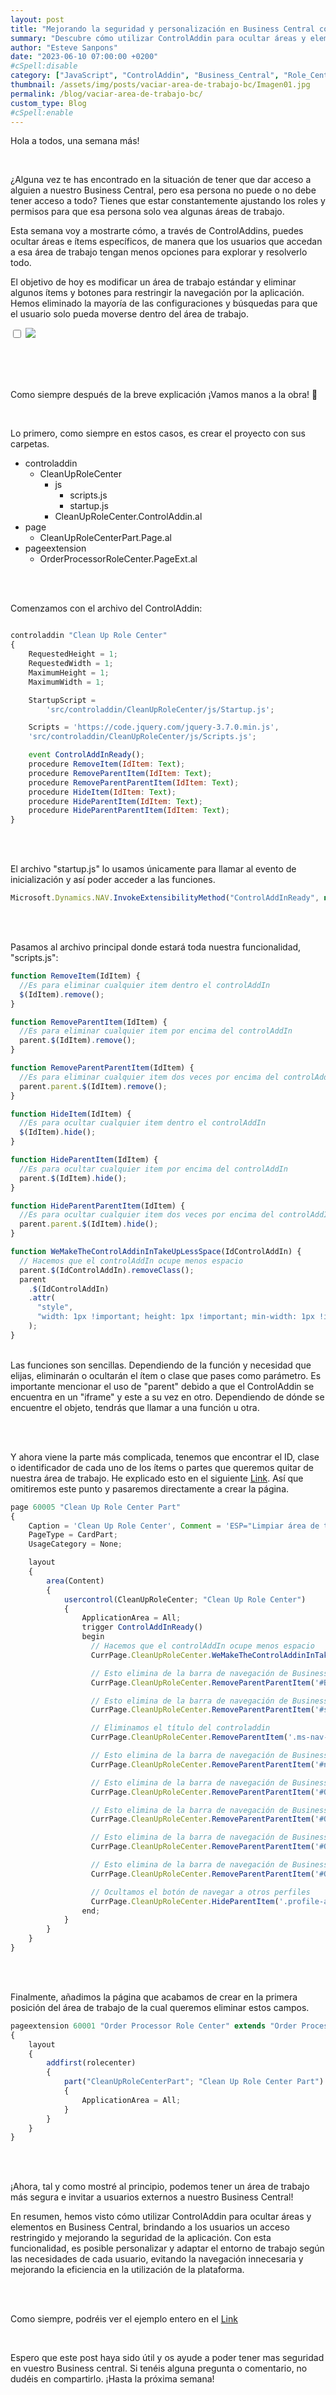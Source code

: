 ```yaml
---
layout: post
title: "Mejorando la seguridad y personalización en Business Central con ControlAddin"
summary: "Descubre cómo utilizar ControlAddin para ocultar áreas y elementos en Business Central, brindando mayor seguridad y personalización a los usuarios, optimizando así su experiencia y eficiencia en la plataforma."
author: "Esteve Sanpons"
date: "2023-06-10 07:00:00 +0200"
#cSpell:disable
category: ["JavaScript", "ControlAddin", "Business_Central", "Role_Center"]
thumbnail: /assets/img/posts/vaciar-area-de-trabajo-bc/Imagen01.jpg
permalink: /blog/vaciar-area-de-trabajo-bc/
custom_type: Blog
#cSpell:enable
---
```


Hola a todos, una semana más!

<br>

¿Alguna vez te has encontrado en la situación de tener que dar acceso a alguien a nuestro Business Central, pero esa persona no puede o no debe tener acceso a todo? Tienes que estar constantemente ajustando los roles y permisos para que esa persona solo vea algunas áreas de trabajo.

Esta semana voy a mostrarte cómo, a través de ControlAddins, puedes ocultar áreas e ítems específicos, de manera que los usuarios que accedan a esa área de trabajo tengan menos opciones para explorar y resolverlo todo.

El objetivo de hoy es modificar un área de trabajo estándar y eliminar algunos ítems y botones para restringir la navegación por la aplicación.
Hemos eliminado la mayoría de las configuraciones y búsquedas para que el usuario solo pueda moverse dentro del área de trabajo.

<input type="checkbox" id="image-checkbox-02" class="image-checkbox">
<label for="image-checkbox-02"  class="image-label">
    <img class="img-container" src="/assets/img/posts/vaciar-area-de-trabajo-bc/Imagen02.png">
</label>

<br><br><br>

Como siempre después de la breve explicación ¡Vamos manos a la obra! :clap:

<br>

Lo primero, como siempre en estos casos, es crear el proyecto con sus carpetas.

- controladdin
  - CleanUpRoleCenter
    - js
      - scripts.js
      - startup.js
    - CleanUpRoleCenter.ControlAddin.al
- page
  - CleanUpRoleCenterPart.Page.al
- pageextension
  - OrderProcessorRoleCenter.PageExt.al

<br><br>

Comenzamos con el archivo del ControlAddin:

```javascript

controladdin "Clean Up Role Center"
{
    RequestedHeight = 1;
    RequestedWidth = 1;
    MaximumHeight = 1;
    MaximumWidth = 1;

    StartupScript =
        'src/controladdin/CleanUpRoleCenter/js/Startup.js';

    Scripts = 'https://code.jquery.com/jquery-3.7.0.min.js',
    'src/controladdin/CleanUpRoleCenter/js/Scripts.js';

    event ControlAddInReady();
    procedure RemoveItem(IdItem: Text);
    procedure RemoveParentItem(IdItem: Text);
    procedure RemoveParentParentItem(IdItem: Text);
    procedure HideItem(IdItem: Text);
    procedure HideParentItem(IdItem: Text);
    procedure HideParentParentItem(IdItem: Text);
}
```

<br><br>

El archivo "startup.js" lo usamos únicamente para llamar al evento de inicialización y así poder acceder a las funciones.

```javascript
Microsoft.Dynamics.NAV.InvokeExtensibilityMethod("ControlAddInReady", null);
```

<br><br>

Pasamos al archivo principal donde estará toda nuestra funcionalidad, "scripts.js":

```javascript
function RemoveItem(IdItem) {
  //Es para eliminar cualquier item dentro el controlAddIn
  $(IdItem).remove();
}

function RemoveParentItem(IdItem) {
  //Es para eliminar cualquier item por encima del controlAddIn
  parent.$(IdItem).remove();
}

function RemoveParentParentItem(IdItem) {
  //Es para eliminar cualquier item dos veces por encima del controlAddIn
  parent.parent.$(IdItem).remove();
}

function HideItem(IdItem) {
  //Es para ocultar cualquier item dentro el controlAddIn
  $(IdItem).hide();
}

function HideParentItem(IdItem) {
  //Es para ocultar cualquier item por encima del controlAddIn
  parent.$(IdItem).hide();
}

function HideParentParentItem(IdItem) {
  //Es para ocultar cualquier item dos veces por encima del controlAddIn
  parent.parent.$(IdItem).hide();
}

function WeMakeTheControlAddinInTakeUpLessSpace(IdControlAddIn) {
  // Hacemos que el controlAddIn ocupe menos espacio
  parent.$(IdControlAddIn).removeClass();
  parent
    .$(IdControlAddIn)
    .attr(
      "style",
      "width: 1px !important; height: 1px !important; min-width: 1px !important; min-height: 1px !important; max-width: 1px !important; max-height: 1px !important;"
    );
}
```

<br>
Las funciones son sencillas. Dependiendo de la función y necesidad que elijas, eliminarán o ocultarán el ítem o clase que pases como parámetro. Es importante mencionar el uso de "parent" debido a que el ControlAddin se encuentra en un "iframe" y este a su vez en otro. Dependiendo de dónde se encuentre el objeto, tendrás que llamar a una función u otra.

<br><br>

Y ahora viene la parte más complicada, tenemos que encontrar el ID, clase o identificador de cada uno de los ítems o partes que queremos quitar de nuestra área de trabajo. He explicado esto en el siguiente [Link](/boveda/como-saber-el-id-de-las-partes-de-una-web).
Así que omitiremos este punto y pasaremos directamente a crear la página.

```javascript
page 60005 "Clean Up Role Center Part"
{
    Caption = 'Clean Up Role Center', Comment = 'ESP="Limpiar área de trabajo"';
    PageType = CardPart;
    UsageCategory = None;

    layout
    {
        area(Content)
        {
            usercontrol(CleanUpRoleCenter; "Clean Up Role Center")
            {
                ApplicationArea = All;
                trigger ControlAddInReady()
                begin
                  // Hacemos que el controlAddIn ocupe menos espacio
                  CurrPage.CleanUpRoleCenter.WeMakeTheControlAddinInTakeUpLessSpace('#b15');

                  // Esto elimina de la barra de navegación de Business Central el botón de cambiar de empresa
                  CurrPage.CleanUpRoleCenter.RemoveParentParentItem('#BC_EnvironmentLauncher_container');

                  // Esto elimina de la barra de navegación de Business Central el botón de búsqueda
                  CurrPage.CleanUpRoleCenter.RemoveParentParentItem('#search_container');

                  // Eliminamos el título del controladdin
                  CurrPage.CleanUpRoleCenter.RemoveParentItem('.ms-nav-band-header');

                  // Esto elimina de la barra de navegación de Business Central el botón de notificaciones
                  CurrPage.CleanUpRoleCenter.RemoveParentParentItem('#notifications_container');

                  // Esto elimina de la barra de navegación de Business Central el botón de configuración
                  CurrPage.CleanUpRoleCenter.RemoveParentParentItem('#O365_MainLink_Settings_container');

                  // Esto elimina de la barra de navegación de Business Central el botón de ayuda
                  CurrPage.CleanUpRoleCenter.RemoveParentParentItem('#O365_MainLink_Help_container');

                  // Esto elimina de la barra de navegación de Business Central el botón de la cuenta de Office
                  CurrPage.CleanUpRoleCenter.RemoveParentParentItem('#O365_MainLink_Me');

                  // Esto elimina de la barra de navegación de Business Central el botón de iniciador de aplicaciones
                  CurrPage.CleanUpRoleCenter.RemoveParentParentItem('#O365_MainLink_NavMenu');

                  // Ocultamos el botón de navegar a otros perfiles
                  CurrPage.CleanUpRoleCenter.HideParentItem('.profile-action-container--2aSoMSmscwR9-5kzHiuG7g');
                end;
            }
        }
    }
}
```

<br><br>

Finalmente, añadimos la página que acabamos de crear en la primera posición del área de trabajo de la cual queremos eliminar estos campos.

```javascript
pageextension 60001 "Order Processor Role Center" extends "Order Processor Role Center"
{
    layout
    {
        addfirst(rolecenter)
        {
            part("CleanUpRoleCenterPart"; "Clean Up Role Center Part")
            {
                ApplicationArea = All;
            }
        }
    }
}
```

<br><br>

¡Ahora, tal y como mostré al principio, podemos tener un área de trabajo más segura e invitar a usuarios externos a nuestro Business Central!

En resumen, hemos visto cómo utilizar ControlAddin para ocultar áreas y elementos en Business Central, brindando a los usuarios un acceso restringido y mejorando la seguridad de la aplicación. Con esta funcionalidad, es posible personalizar y adaptar el entorno de trabajo según las necesidades de cada usuario, evitando la navegación innecesaria y mejorando la eficiencia en la utilización de la plataforma.

<br><br>

Como siempre, podréis ver el ejemplo entero en el [Link](https://github.com/Esanpons/ControlAddIn-Basico-BC)

<br>

Espero que este post haya sido útil y os ayude a poder tener mas seguridad en vuestro Business central. Si tenéis alguna pregunta o comentario, no dudéis en compartirlo. ¡Hasta la próxima semana!
